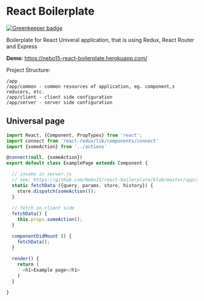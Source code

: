 # React Boilerplate

[![Greenkeeper badge](https://badges.greenkeeper.io/Nebo15/react-boilerplate.svg)](https://greenkeeper.io/)

Boilerplate for React Univeral application, that is using Redux, React Router and Express

**Demo**: https://nebo15-react-boilerplate.herokuapp.com/

Project Structure: 

```
/app
/app/common - common resources of application, eg. component,s reducers, etc.
/app/client - client side configuration
/app/server - server side configuration
```

## Universal page

```js
import React, {Component, PropTypes} from 'react';
import connect from 'react-redux/lib/components/connect'
import {someAction} from '../actions'

@connect(null, {someAction})
export default class ExamplePage extends Component {

  // invoke in server.js 
  // see: https://github.com/Nebo15/react-boilerplate/blob/master/app/server/server.js#L92
  static fetchData ({query, params, store, history}) {
    store.dispatch(someAction());
  }
  
  // fetch on client side
  fetchData() {
    this.props.someAction();
  }

  componentDidMount () {
    fetchData();
  }
  
  render() {
    return (
      <h1>Example page</h1>
    )
  }

}

```
